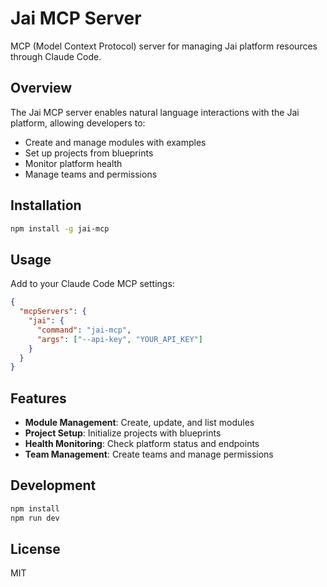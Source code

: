# Jai MCP Server

MCP (Model Context Protocol) server for managing Jai platform resources through Claude Code.

## Overview

The Jai MCP server enables natural language interactions with the Jai platform, allowing developers to:
- Create and manage modules with examples
- Set up projects from blueprints
- Monitor platform health
- Manage teams and permissions

## Installation

```bash
npm install -g jai-mcp
```

## Usage

Add to your Claude Code MCP settings:

```json
{
  "mcpServers": {
    "jai": {
      "command": "jai-mcp",
      "args": ["--api-key", "YOUR_API_KEY"]
    }
  }
}
```

## Features

- **Module Management**: Create, update, and list modules
- **Project Setup**: Initialize projects with blueprints
- **Health Monitoring**: Check platform status and endpoints
- **Team Management**: Create teams and manage permissions

## Development

```bash
npm install
npm run dev
```

## License

MIT